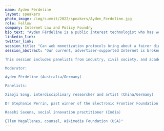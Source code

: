 ```yaml
---
name: Ayden Férdeline
layout: speakers
photo_image: /img/summit/2022/speakers/Ayden_Ferdeline.jpg
role: Fellow
company: Internet Law and Policy Foundry
bio_text: "Ayden Férdeline is a public interest technologist who has worked directly with activists, academics, civil society organizations, lawmakers and industry to support responsible technological innovation with a focus on social impact. He is inspired by the potential of the decentralized web and is passionate about cultivating an empowered community of civic minded stakeholders who share a meaningful and actionable commodority to make Web3 work for more people than Web 2.0 did. He previously represented European civil society organizations on ICANN’s GNSO Council, the body which makes binding policy for generic top-level domain names like .COM and .ORG, and was a technology policy fellow with the Mozilla Foundation. He now hosts the Internet governance history podcast POWER PLAYS – generously supported by Grant for the Web – and independently researches how Internet governance processes can be made more inclusive, for organizations like the National Democratic Institute and the National Endowment for Democracy. Based in Berlin, he is an alumnus of the London School of Economics."
linkedin_link:
twitter_link:
session_title: "Can web monetization protocols bring about a fairer digital future?"
session_abstract: "Our current, advertiser-supported Internet is broken. The business models underpinning data brokers, tracking, and programmatic advertising are predatory, and the tiny percentage of revenue that flows back to content creators often makes their work unsustainable. New technologies, like open payment networks that support micropayments and drip-style donations, are fostering more equitable alternatives for funding the work of individual creators and collectives. More democratic governance mechanisms and processes are able, or have the potential, to scale and support new forms of collective decision-making and digital participation. But how can early adopters ensure that these technologies are used for the public good, rather than supporting hyper-capitalist systems that have made the current digital landscape so inequitable? And what best practices can be learned from existing open source projects that operate in the public interest?

This session includes panelists from industry, civil society, and academia who will discuss the challenges and opportunities that exist in an alternatively-funded online world.

Moderator:

Ayden Férdeline (Australia/Germany)

Panelists:

Xiaoji Song, interdisciplinary researcher and artist (China/Germany)

Dr Stephanie Perrin, past winner of the Electronic Frontier Foundation ‘Pioneer Award’ (Canada)

Raashi Saxena, social innovation practitioner (India)

Ellen Magallanes, counsel, Wikimedia Foundation (USA)"
---
```


